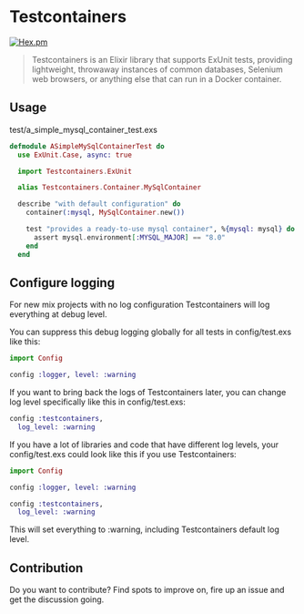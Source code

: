 # Testcontainers

[![Hex.pm](https://img.shields.io/hexpm/v/testcontainers.svg)](https://hex.pm/packages/testcontainers)

> Testcontainers is an Elixir library that supports ExUnit tests, providing lightweight, throwaway instances of common databases, Selenium web browsers, or anything else that can run in a Docker container.

## Usage

test/a_simple_mysql_container_test.exs
```elixir
defmodule ASimpleMySqlContainerTest do
  use ExUnit.Case, async: true

  import Testcontainers.ExUnit

  alias Testcontainers.Container.MySqlContainer

  describe "with default configuration" do
    container(:mysql, MySqlContainer.new())

    test "provides a ready-to-use mysql container", %{mysql: mysql} do
      assert mysql.environment[:MYSQL_MAJOR] == "8.0"
    end
  end
```

## Configure logging

For new mix projects with no log configuration Testcontainers will log everything at debug level.

You can suppress this debug logging globally for all tests in config/test.exs like this:

```elixir 
import Config

config :logger, level: :warning
```

If you want to bring back the logs of Testcontainers later, you can change log level specifically like this in config/test.exs:

```elixir
config :testcontainers,
  log_level: :warning
```

If you have a lot of libraries and code that have different log levels, your config/test.exs could look like this if you use Testcontainers:

```elixir 
import Config

config :logger, level: :warning

config :testcontainers,
  log_level: :warning
```

This will set everything to :warning, including Testcontainers default log level.

## Contribution

Do you want to contribute? Find spots to improve on, fire up an issue and get the discussion going.
